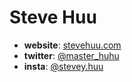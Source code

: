 # Steve Huu

- **website**: [stevehuu.com](https://stevehuu.com/)
- **twitter**: [@master_huhu](https://twitter.com/master_huhu)
- **insta**: [@stevey.huu](https://www.instagram.com/stevey.huu/)
